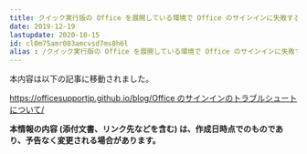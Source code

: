 ```yaml
---
title: クイック実行版の Office を展開している環境で Office のサインインに失敗する (ライセンス認証が失敗する)事象について
date: 2019-12-19
lastupdate: 2020-10-15
id: cl0m75amr003amcvsd7ms8h6l
alias : /クイック実行版の Office を展開している環境で Office のサインインに失敗する (ライセンス認証が失敗する)事象について/
---
```


本内容は以下の記事に移動されました。

[https://officesupportjp.github.io/blog/Office のサインインのトラブルシュートについて/](https://officesupportjp.github.io/blog/Office%20%E3%81%AE%E3%82%B5%E3%82%A4%E3%83%B3%E3%82%A4%E3%83%B3%E3%81%AE%E3%83%88%E3%83%A9%E3%83%96%E3%83%AB%E3%82%B7%E3%83%A5%E3%83%BC%E3%83%88%E3%81%AB%E3%81%A4%E3%81%84%E3%81%A6/)

**本情報の内容 (添付文書、リンク先などを含む) は、作成日時点でのものであり、予告なく変更される場合があります。**
